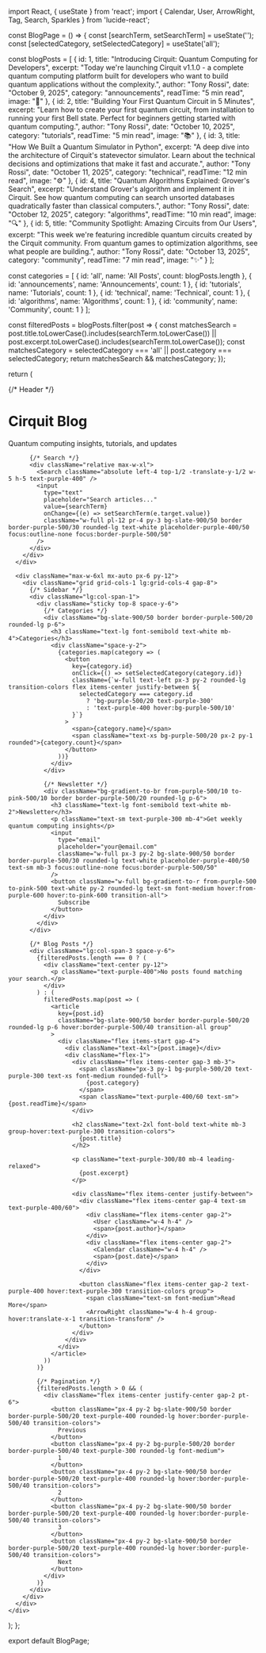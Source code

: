 import React, { useState } from 'react';
import { Calendar, User, ArrowRight, Tag, Search, Sparkles } from 'lucide-react';

const BlogPage = () => {
  const [searchTerm, setSearchTerm] = useState('');
  const [selectedCategory, setSelectedCategory] = useState('all');

  const blogPosts = [
    {
      id: 1,
      title: "Introducing Cirquit: Quantum Computing for Developers",
      excerpt: "Today we're launching Cirquit v1.1.0 - a complete quantum computing platform built for developers who want to build quantum applications without the complexity.",
      author: "Tony Rossi",
      date: "October 9, 2025",
      category: "announcements",
      readTime: "5 min read",
      image: "🚀"
    },
    {
      id: 2,
      title: "Building Your First Quantum Circuit in 5 Minutes",
      excerpt: "Learn how to create your first quantum circuit, from installation to running your first Bell state. Perfect for beginners getting started with quantum computing.",
      author: "Tony Rossi",
      date: "October 10, 2025",
      category: "tutorials",
      readTime: "5 min read",
      image: "📚"
    },
    {
      id: 3,
      title: "How We Built a Quantum Simulator in Python",
      excerpt: "A deep dive into the architecture of Cirquit's statevector simulator. Learn about the technical decisions and optimizations that make it fast and accurate.",
      author: "Tony Rossi",
      date: "October 11, 2025",
      category: "technical",
      readTime: "12 min read",
      image: "⚙️"
    },
    {
      id: 4,
      title: "Quantum Algorithms Explained: Grover's Search",
      excerpt: "Understand Grover's algorithm and implement it in Cirquit. See how quantum computing can search unsorted databases quadratically faster than classical computers.",
      author: "Tony Rossi",
      date: "October 12, 2025",
      category: "algorithms",
      readTime: "10 min read",
      image: "🔍"
    },
    {
      id: 5,
      title: "Community Spotlight: Amazing Circuits from Our Users",
      excerpt: "This week we're featuring incredible quantum circuits created by the Cirquit community. From quantum games to optimization algorithms, see what people are building.",
      author: "Tony Rossi",
      date: "October 13, 2025",
      category: "community",
      readTime: "7 min read",
      image: "✨"
    }
  ];

  const categories = [
    { id: 'all', name: 'All Posts', count: blogPosts.length },
    { id: 'announcements', name: 'Announcements', count: 1 },
    { id: 'tutorials', name: 'Tutorials', count: 1 },
    { id: 'technical', name: 'Technical', count: 1 },
    { id: 'algorithms', name: 'Algorithms', count: 1 },
    { id: 'community', name: 'Community', count: 1 }
  ];

  const filteredPosts = blogPosts.filter(post => {
    const matchesSearch = post.title.toLowerCase().includes(searchTerm.toLowerCase()) ||
                         post.excerpt.toLowerCase().includes(searchTerm.toLowerCase());
    const matchesCategory = selectedCategory === 'all' || post.category === selectedCategory;
    return matchesSearch && matchesCategory;
  });

  return (
    <div className="min-h-screen bg-gradient-to-br from-slate-950 via-purple-950 to-slate-950">
      {/* Header */}
      <div className="border-b border-purple-500/20 bg-slate-950/50 backdrop-blur-sm">
        <div className="max-w-6xl mx-auto px-6 py-8">
          <div className="flex items-center gap-3 mb-4">
            <div className="w-10 h-10 bg-gradient-to-br from-purple-500 to-pink-500 rounded-lg flex items-center justify-center">
              <Sparkles className="w-6 h-6 text-white" />
            </div>
            <div>
              <h1 className="text-3xl font-bold text-white">Cirquit Blog</h1>
              <p className="text-purple-300">Quantum computing insights, tutorials, and updates</p>
            </div>
          </div>

          {/* Search */}
          <div className="relative max-w-xl">
            <Search className="absolute left-4 top-1/2 -translate-y-1/2 w-5 h-5 text-purple-400" />
            <input
              type="text"
              placeholder="Search articles..."
              value={searchTerm}
              onChange={(e) => setSearchTerm(e.target.value)}
              className="w-full pl-12 pr-4 py-3 bg-slate-900/50 border border-purple-500/30 rounded-lg text-white placeholder-purple-400/50 focus:outline-none focus:border-purple-500/50"
            />
          </div>
        </div>
      </div>

      <div className="max-w-6xl mx-auto px-6 py-12">
        <div className="grid grid-cols-1 lg:grid-cols-4 gap-8">
          {/* Sidebar */}
          <div className="lg:col-span-1">
            <div className="sticky top-8 space-y-6">
              {/* Categories */}
              <div className="bg-slate-900/50 border border-purple-500/20 rounded-lg p-6">
                <h3 className="text-lg font-semibold text-white mb-4">Categories</h3>
                <div className="space-y-2">
                  {categories.map(category => (
                    <button
                      key={category.id}
                      onClick={() => setSelectedCategory(category.id)}
                      className={`w-full text-left px-3 py-2 rounded-lg transition-colors flex items-center justify-between ${
                        selectedCategory === category.id
                          ? 'bg-purple-500/20 text-purple-300'
                          : 'text-purple-400 hover:bg-purple-500/10'
                      }`}
                    >
                      <span>{category.name}</span>
                      <span className="text-xs bg-purple-500/20 px-2 py-1 rounded">{category.count}</span>
                    </button>
                  ))}
                </div>
              </div>

              {/* Newsletter */}
              <div className="bg-gradient-to-br from-purple-500/10 to-pink-500/10 border border-purple-500/20 rounded-lg p-6">
                <h3 className="text-lg font-semibold text-white mb-2">Newsletter</h3>
                <p className="text-sm text-purple-300 mb-4">Get weekly quantum computing insights</p>
                <input
                  type="email"
                  placeholder="your@email.com"
                  className="w-full px-3 py-2 bg-slate-900/50 border border-purple-500/30 rounded-lg text-white placeholder-purple-400/50 text-sm mb-3 focus:outline-none focus:border-purple-500/50"
                />
                <button className="w-full bg-gradient-to-r from-purple-500 to-pink-500 text-white py-2 rounded-lg text-sm font-medium hover:from-purple-600 hover:to-pink-600 transition-all">
                  Subscribe
                </button>
              </div>
            </div>
          </div>

          {/* Blog Posts */}
          <div className="lg:col-span-3 space-y-6">
            {filteredPosts.length === 0 ? (
              <div className="text-center py-12">
                <p className="text-purple-400">No posts found matching your search.</p>
              </div>
            ) : (
              filteredPosts.map(post => (
                <article
                  key={post.id}
                  className="bg-slate-900/50 border border-purple-500/20 rounded-lg p-6 hover:border-purple-500/40 transition-all group"
                >
                  <div className="flex items-start gap-4">
                    <div className="text-4xl">{post.image}</div>
                    <div className="flex-1">
                      <div className="flex items-center gap-3 mb-3">
                        <span className="px-3 py-1 bg-purple-500/20 text-purple-300 text-xs font-medium rounded-full">
                          {post.category}
                        </span>
                        <span className="text-purple-400/60 text-sm">{post.readTime}</span>
                      </div>

                      <h2 className="text-2xl font-bold text-white mb-3 group-hover:text-purple-300 transition-colors">
                        {post.title}
                      </h2>

                      <p className="text-purple-300/80 mb-4 leading-relaxed">
                        {post.excerpt}
                      </p>

                      <div className="flex items-center justify-between">
                        <div className="flex items-center gap-4 text-sm text-purple-400/60">
                          <div className="flex items-center gap-2">
                            <User className="w-4 h-4" />
                            <span>{post.author}</span>
                          </div>
                          <div className="flex items-center gap-2">
                            <Calendar className="w-4 h-4" />
                            <span>{post.date}</span>
                          </div>
                        </div>

                        <button className="flex items-center gap-2 text-purple-400 hover:text-purple-300 transition-colors group">
                          <span className="text-sm font-medium">Read More</span>
                          <ArrowRight className="w-4 h-4 group-hover:translate-x-1 transition-transform" />
                        </button>
                      </div>
                    </div>
                  </div>
                </article>
              ))
            )}

            {/* Pagination */}
            {filteredPosts.length > 0 && (
              <div className="flex items-center justify-center gap-2 pt-6">
                <button className="px-4 py-2 bg-slate-900/50 border border-purple-500/20 text-purple-400 rounded-lg hover:border-purple-500/40 transition-colors">
                  Previous
                </button>
                <button className="px-4 py-2 bg-purple-500/20 border border-purple-500/40 text-purple-300 rounded-lg font-medium">
                  1
                </button>
                <button className="px-4 py-2 bg-slate-900/50 border border-purple-500/20 text-purple-400 rounded-lg hover:border-purple-500/40 transition-colors">
                  2
                </button>
                <button className="px-4 py-2 bg-slate-900/50 border border-purple-500/20 text-purple-400 rounded-lg hover:border-purple-500/40 transition-colors">
                  3
                </button>
                <button className="px-4 py-2 bg-slate-900/50 border border-purple-500/20 text-purple-400 rounded-lg hover:border-purple-500/40 transition-colors">
                  Next
                </button>
              </div>
            )}
          </div>
        </div>
      </div>
    </div>
  );
};

export default BlogPage;